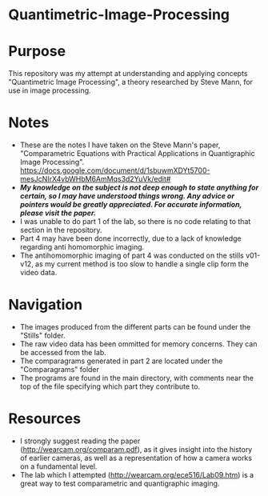 # Quantimetric-Image-Processing
# Purpose
This repository was my attempt at understanding and applying concepts "Quantimetric Image Processing", a theory researched by Steve Mann, for use in image processing. 

# Notes
- These are the notes I have taken on the Steve Mann's paper, "Comparametric Equations with Practical Applications
in Quantigraphic Image Processing". 
https://docs.google.com/document/d/1sbuwmXDYt5700-mesJcNIrX4vbWHbM6AmMqs3d2YuVk/edit#
- ***My knowledge on the subject is not deep enough to state anything for certain, so I may have understood things wrong. Any advice or pointers would be greatly appreciated. For accurate information, please visit the paper.***
- I was unable to do part 1 of the lab, so there is no code relating to that section in the repository.
- Part 4 may have been done incorrectly, due to a lack of knowledge regarding anti homomorphic imaging.
- The antihomomorphic imaging of part 4 was conducted on the stills v01-v12, as my current method is too slow to handle a single clip form the video data.

# Navigation
- The images produced from the different parts can be found under the "Stills" folder.
- The raw video data has been ommitted for memory concerns. They can be accessed from the lab.
- The comparagrams generated in part 2 are located under the "Comparagrams" folder
- The programs are found in the main directory, with comments near the top of the file specifying which part they contribute to.

# Resources
- I strongly suggest reading the paper (http://wearcam.org/comparam.pdf), as it gives insight into the history of earlier cameras, as well as a representation of how a camera works on a fundamental level. 
- The lab which I attempted (http://wearcam.org/ece516/Lab09.htm) is a great way to test comparametric and quantigraphic imaging.
